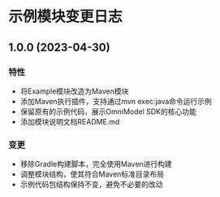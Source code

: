 # 示例模块变更日志

## 1.0.0 (2023-04-30)

### 特性

- 将Example模块改造为Maven模块
- 添加Maven执行插件，支持通过mvn exec:java命令运行示例
- 保留原有的示例代码，展示OmniModel SDK的核心功能
- 添加模块说明文档README.md

### 变更

- 移除Gradle构建脚本，完全使用Maven进行构建
- 调整模块结构，使其符合Maven标准目录布局
- 示例代码包结构保持不变，避免不必要的改动 